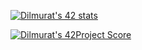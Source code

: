 [![Dilmurat's 42 stats](https://badge42.herokuapp.com/api/stats/schriste)](https://github.com/JaeSeoKim/badge42)

[![Dilmurat's 42Project Score](https://badge42.herokuapp.com/api/project/schritse/get_next_line)](https://github.com/JaeSeoKim/badge42)
